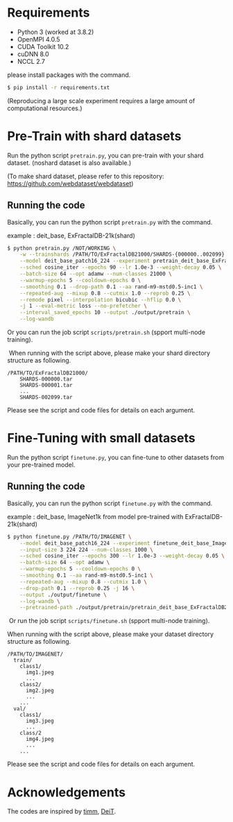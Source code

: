 # Requirements

* Python 3 (worked at 3.8.2)
* OpenMPI 4.0.5
* CUDA Toolkit 10.2
* cuDNN 8.0
* NCCL 2.7
​

please install packages with the command.

```bash
$ pip install -r requirements.txt
```

(Reproducing a large scale experiment requires a large amount of computational resources.)

# Pre-Train with shard datasets

Run the python script ```pretrain.py```, you can pre-train with your shard dataset. (noshard dataset is also available.)

(To make shard dataset, please refer to this repository: https://github.com/webdataset/webdataset)

## Running the code

Basically, you can run the python script ```pretrain.py``` with the command.

example : deit_base, ExFractalDB-21k(shard)

```bash
$ python pretrain.py /NOT/WORKING \
    -w --trainshards /PATH/TO/ExFractalDB21000/SHARDS-{000000..002099}.tar \
    --model deit_base_patch16_224 --experiment pretrain_deit_base_ExFractalDB21000_1.0e-3_shards \
    --sched cosine_iter --epochs 90 --lr 1.0e-3 --weight-decay 0.05 \
    --batch-size 64 --opt adamw --num-classes 21000 \
    --warmup-epochs 5 --cooldown-epochs 0 \
    --smoothing 0.1 --drop-path 0.1 --aa rand-m9-mstd0.5-inc1 \
    --repeated-aug --mixup 0.8 --cutmix 1.0 --reprob 0.25 \
    --remode pixel --interpolation bicubic --hflip 0.0 \
    -j 1 --eval-metric loss --no-prefetcher \
    --interval_saved_epochs 10 --output ./output/pretrain \
    --log-wandb
```

Or you can run the job script ```scripts/pretrain.sh``` (spport multi-node training).

​
When running with the script above, please make your shard directory structure as following.

```misc
/PATH/TO/ExFractalDB21000/
    SHARDS-000000.tar
    SHARDS-000001.tar
    ...
    SHARDS-002099.tar
```

Please see the script and code files for details on each argument.

# Fine-Tuning with small datasets

Run the python script ```finetune.py```, you can fine-tune to other datasets from your pre-trained model.
​
## Running the code

Basically, you can run the python script ```finetune.py``` with the command.

example : deit_base, ImageNet1k from model pre-trained with ExFractalDB-21k(shard)

```bash
$ python finetune.py /PATH/TO/IMAGENET \
    --model deit_base_patch16_224 --experiment finetune_deit_base_ImageNet1k_from_ExFractalDB21000_1.0e-3 \
    --input-size 3 224 224 --num-classes 1000 \
    --sched cosine_iter --epochs 300 --lr 1.0e-3 --weight-decay 0.05 \
    --batch-size 64 --opt adamw \
    --warmup-epochs 5 --cooldown-epochs 0 \
    --smoothing 0.1 --aa rand-m9-mstd0.5-inc1 \
    --repeated-aug --mixup 0.8 --cutmix 1.0 \
    --drop-path 0.1 --reprob 0.25 -j 16 \
    --output ./output/finetune \
    --log-wandb \
    --pretrained-path ./output/pretrain/pretrain_deit_base_ExFractalDB21000_1.0e-3_shards/model_best.pth.tar
```
​
Or run the job script ```scripts/finetune.sh``` (spport multi-node training).

When running with the script above, please make your dataset directory structure as following.
​
```misc
/PATH/TO/IMAGENET/
  train/
    class1/
      img1.jpeg
      ...
    class2/
      img2.jpeg
      ...
    ...
  val/
    class1/
      img3.jpeg
      ...
    class/2
      img4.jpeg
      ...
    ...
```

Please see the script and code files for details on each argument.

# Acknowledgements

The codes are inspired by [timm](https://github.com/rwightman/pytorch-image-models), [DeiT](https://github.com/facebookresearch/deit).
